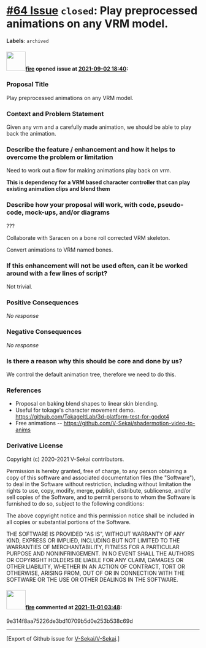 # [\#64 Issue](https://github.com/V-Sekai/V-Sekai/issues/64) `closed`: Play preprocessed animations on any VRM model.
**Labels**: `archived`


#### <img src="https://avatars.githubusercontent.com/u/32321?u=c2e06a3d2b49a467aa907e54aa259516440267cc&v=4" width="50">[fire](https://github.com/fire) opened issue at [2021-09-02 18:40](https://github.com/V-Sekai/V-Sekai/issues/64):

### Proposal Title

Play preprocessed animations on any VRM model.

### Context and Problem Statement

Given any vrm and a carefully made animation, we should be able to play back the animation.

### Describe the feature / enhancement and how it helps to overcome the problem or limitation

Need to work out a flow for making animations play back on vrm.

**This is dependency for a VRM based character controller that can play existing animation clips and blend them**

### Describe how your proposal will work, with code, pseudo-code, mock-ups, and/or diagrams

???

Collaborate with Saracen on a bone roll corrected VRM skeleton.

Convert animations to VRM named bones.

### If this enhancement will not be used often, can it be worked around with a few lines of script?

Not trivial.

### Positive Consequences

_No response_

### Negative Consequences

_No response_

### Is there a reason why this should be core and done by us?

We control the default animation tree, therefore we need to do this.

### References

* Proposal on baking blend shapes to linear skin blending.
* Useful for tokage's character movement demo. https://github.com/TokageItLab/3d-platform-test-for-godot4
* Free animations -- https://github.com/V-Sekai/shadermotion-video-to-anims

### Derivative License

Copyright (c) 2020-2021 V-Sekai contributors.

Permission is hereby granted, free of charge, to any person obtaining a copy
of this software and associated documentation files (the "Software"), to deal
in the Software without restriction, including without limitation the rights
to use, copy, modify, merge, publish, distribute, sublicense, and/or sell
copies of the Software, and to permit persons to whom the Software is
furnished to do so, subject to the following conditions:

The above copyright notice and this permission notice shall be included in all
copies or substantial portions of the Software.

THE SOFTWARE IS PROVIDED "AS IS", WITHOUT WARRANTY OF ANY KIND, EXPRESS OR
IMPLIED, INCLUDING BUT NOT LIMITED TO THE WARRANTIES OF MERCHANTABILITY,
FITNESS FOR A PARTICULAR PURPOSE AND NONINFRINGEMENT. IN NO EVENT SHALL THE
AUTHORS OR COPYRIGHT HOLDERS BE LIABLE FOR ANY CLAIM, DAMAGES OR OTHER
LIABILITY, WHETHER IN AN ACTION OF CONTRACT, TORT OR OTHERWISE, ARISING FROM,
OUT OF OR IN CONNECTION WITH THE SOFTWARE OR THE USE OR OTHER DEALINGS IN THE
SOFTWARE.


#### <img src="https://avatars.githubusercontent.com/u/32321?u=c2e06a3d2b49a467aa907e54aa259516440267cc&v=4" width="50">[fire](https://github.com/fire) commented at [2021-11-01 03:48](https://github.com/V-Sekai/V-Sekai/issues/64#issuecomment-955903315):

9e314f8aa75226de3bd10709b5d0e253b538c69d


-------------------------------------------------------------------------------



[Export of Github issue for [V-Sekai/V-Sekai](https://github.com/V-Sekai/V-Sekai).]
